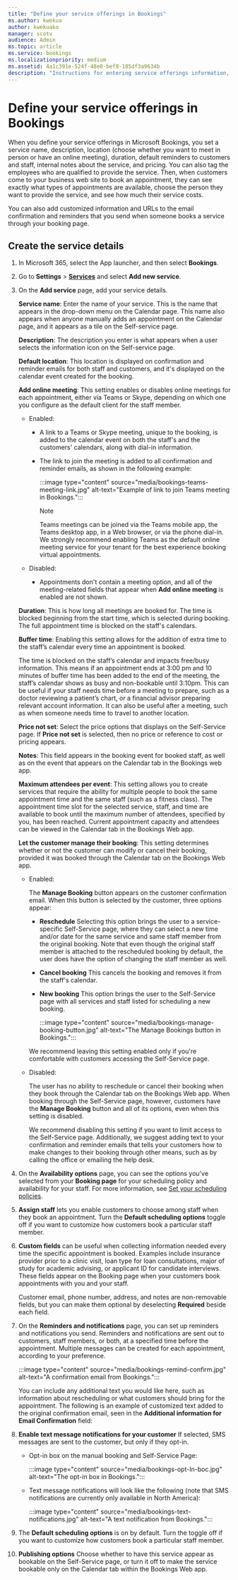 ```yaml
---
title: "Define your service offerings in Bookings"
ms.author: kwekua
author: kwekuako
manager: scotv
audience: Admin
ms.topic: article
ms.service: bookings
ms.localizationpriority: medium
ms.assetid: 4a1c391e-524f-48e0-bef8-185df3a9634b
description: "Instructions for entering service offerings information, including service name, description, location, duration, and pricing. You can also tag the employees who are qualified to provide the service."
---
```


# Define your service offerings in Bookings

When you define your service offerings in Microsoft Bookings, you set a service name, description, location (choose whether you want to meet in person or have an online meeting), duration, default reminders to customers and staff, internal notes about the service, and pricing. You can also tag the employees who are qualified to provide the service. Then, when customers come to your business web site to book an appointment, they can see exactly what types of appointments are available, choose the person they want to provide the service, and see how much their service costs.

You can also add customized information and URLs to the email confirmation and reminders that you send when someone books a service through your booking page.

## Create the service details

1. In Microsoft 365, select the App launcher, and then select **Bookings**.

2. Go to **Settings** > [**Services**](https://outlook.office.com/bookings/settings/services) and select **Add new service**.

3. On the **Add service** page, add your service details.

   **Service name**: Enter the name of your service. This is the name that appears in the drop-down menu on the Calendar page. This name also appears when anyone manually adds an appointment on the Calendar page, and it appears as a tile on the Self-service page.

   **Description**: The description you enter is what appears when a user selects the information icon on the Self-service page.

   **Default location**: This location is displayed on confirmation and reminder emails for both staff and customers, and it's displayed on the calendar event created for the booking.

   **Add online meeting**: This setting enables or disables online meetings for each appointment, either via Teams or Skype, depending on which one you configure as the default client for the staff member.

   - Enabled:
     - A link to a Teams or Skype meeting, unique to the booking, is added to the calendar event on both the staff's and the customers' calendars, along with dial-in information.
     - The link to join the meeting is added to all confirmation and reminder emails, as shown in the following example:

       :::image type="content" source="media/bookings-teams-meeting-link.jpg" alt-text="Example of link to join Teams meeting in Bookings.":::

       > [!NOTE]
       > Teams meetings can be joined via the Teams mobile app, the Teams desktop app, in a Web browser, or via the phone dial-in. We strongly recommend enabling Teams as the default online meeting service for your tenant for the best experience booking virtual appointments.

   - Disabled:
     - Appointments don't contain a meeting option, and all of the meeting-related fields that appear when **Add online meeting** is enabled are not shown.

   **Duration**: This is how long all meetings are booked for. The time is blocked beginning from the start time, which is selected during booking. The full appointment time is blocked on the staff's calendars.

   **Buffer time**: Enabling this setting allows for the addition of extra time to the staff’s calendar every time an appointment is booked.

   The time is blocked on the staff’s calendar and impacts free/busy information. This means if an appointment ends at 3:00 pm and 10 minutes of buffer time has been added to the end of the meeting, the staff’s calendar shows as busy and non-bookable until 3:10pm. This can be useful if your staff needs time before a meeting to prepare, such as a doctor reviewing a patient’s chart, or a financial advisor preparing relevant account information. It can also be useful after a meeting, such as when someone needs time to travel to another location.

   **Price not set**: Select the price options that displays on the Self-Service page. If **Price not set** is selected, then no price or reference to cost or pricing appears.

   **Notes**: This field appears in the booking event for booked staff, as well as on the event that appears on the Calendar tab in the Bookings web app.

   **Maximum attendees per event**: This setting allows you to create services that require the ability for multiple people to book the same appointment time and the same staff (such as a fitness class). The appointment time slot for the selected service, staff, and time are available to book until the maximum number of attendees, specified by you, has been reached. Current appointment capacity and attendees can be viewed in the Calendar tab in the Bookings Web app.

   **Let the customer manage their booking**: This setting determines whether or not the customer can modify or cancel their booking, provided it was booked through the Calendar tab on the Bookings Web app.

   - Enabled:

     The **Manage Booking** button appears on the customer confirmation email. When this button is selected by the customer, three options appear:

     - **Reschedule** Selecting this option brings the user to a service-specific Self-Service page, where they can select a new time and/or date for the same service and same staff member from the original booking. Note that even though the original staff member is attached to the rescheduled booking by default, the user does have the option of changing the staff member as well.
     - **Cancel booking** This cancels the booking and removes it from the staff's calendar.
     - **New booking** This option brings the user to the Self-Service page with all services and staff listed for scheduling a new booking.

        :::image type="content" source="media/bookings-manage-booking-button.jpg" alt-text="The Manage Bookings button in Bookings.":::

      We recommend leaving this setting enabled only if you're comfortable with customers accessing the Self-Service page.

   - Disabled:

     The user has no ability to reschedule or cancel their booking when they book through the Calendar tab on the Bookings Web app. When booking through the Self-Service page, however, customers have the **Manage Booking** button and all of its options, even when this setting is disabled.

     We recommend disabling this setting if you want to limit access to the Self-Service page. Additionally, we suggest adding text to your confirmation and reminder emails that tells your customers how to make changes to their booking through other means, such as by calling the office or emailing the help desk.

4. On the **Availability options** page, you can see the options you've selected from your **Booking page** for your scheduling policy and availability for your staff. For more information, see [Set your scheduling policies](set-scheduling-policies.md).

5. **Assign staff** lets you enable customers to choose among staff when they book an appointment. Turn the **Default scheduling options** toggle off if you want to customize how customers book a particular staff member.

6. **Custom fields** can be useful when collecting information needed every time the specific appointment is booked. Examples include insurance provider prior to a clinic visit, loan type for loan consultations, major of study for academic advising, or applicant ID for candidate interviews. These fields appear on the Booking page when your customers book appointments with you and your staff.

   Customer email, phone number, address, and notes are non-removable fields, but you can make them optional by deselecting **Required** beside each field.

7. On the **Reminders and notifications** page, you can set up reminders and notifications you send. Reminders and notifications are sent out to customers, staff members, or both, at a specified time before the appointment. Multiple messages can be created for each appointment, according to your preference.

   :::image type="content" source="media/bookings-remind-confirm.jpg" alt-text="A confirmation email from Bookings.":::

   You can include any additional text you would like here, such as information about rescheduling or what customers should bring for the appointment. The following is an example of customized text added to the original confirmation email, seen in the **Additional information for Email Confirmation** field:

8. **Enable text message notifications for your customer** If selected, SMS messages are sent to the customer, but only if they opt-in.

   - Opt-in box on the manual booking and Self-Service Page:

     :::image type="content" source="media/bookings-opt-In-boc.jpg" alt-text="The opt-in box in Bookings.":::

   - Text message notifications will look like the following (note that SMS notifications are currently only available in North America):

     :::image type="content" source="media/bookings-text-notifications.jpg" alt-text="A text notification from Bookings.":::

9. The **Default scheduling options** is on by default. Turn the toggle off if you want to customize how customers book a particular staff member.

10. **Publishing options** Choose whether to have this service appear as bookable on the Self-Service page, or turn it off to make the service bookable only on the Calendar tab within the Bookings Web app.
